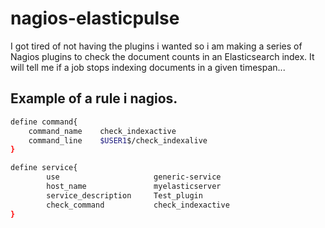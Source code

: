 # nagios-elasticpulse
I got tired of not having the plugins i wanted so i am making a series of Nagios plugins to check the document counts in an Elasticsearch index. It will tell me if a job stops indexing documents in a given timespan...

## Example of a rule i nagios.

```bash
define command{
    command_name    check_indexactive
    command_line    $USER1$/check_indexalive
}

define service{
        use                     generic-service
        host_name               myelasticserver
        service_description     Test_plugin
        check_command           check_indexactive
}
```